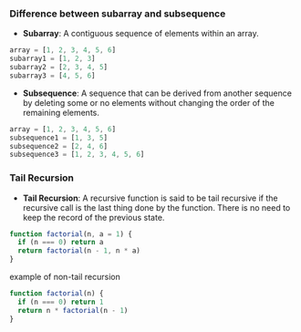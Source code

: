 ### Difference between subarray and subsequence 

- **Subarray**: A contiguous sequence of elements within an array.
```js
array = [1, 2, 3, 4, 5, 6]
subarray1 = [1, 2, 3]
subarray2 = [2, 3, 4, 5]
subarray3 = [4, 5, 6]
```
- **Subsequence**: A sequence that can be derived from another sequence by deleting some or no elements without changing the order of the remaining elements.

```js
array = [1, 2, 3, 4, 5, 6]
subsequence1 = [1, 3, 5]
subsequence2 = [2, 4, 6]
subsequence3 = [1, 2, 3, 4, 5, 6]
```

### Tail Recursion

- **Tail Recursion**: A recursive function is said to be tail recursive if the recursive call is the last thing done by the function. There is no need to keep the record of the previous state.

```js
function factorial(n, a = 1) {
  if (n === 0) return a
  return factorial(n - 1, n * a)
}
```

example of non-tail recursion
```js
function factorial(n) {
  if (n === 0) return 1
  return n * factorial(n - 1)
}
```